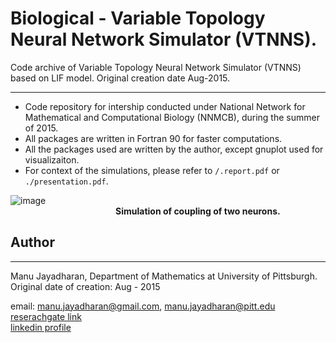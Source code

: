 # Biological - Variable Topology Neural Network Simulator (VTNNS).
Code archive of Variable Topology Neural Network Simulator (VTNNS) based on LIF model.  Original creation date Aug-2015.

------------------
- Code repository for intership conducted under National Network for Mathematical and Computational Biology (NNMCB), during the summer of 2015.
- All packages are written in Fortran 90 for faster computations.
- All the packages used are written by the author, except gnuplot used for visualizaiton. 
- For context of the simulations, please refer to `/.report.pdf` or `./presentation.pdf`.



![image](https://user-images.githubusercontent.com/35903705/88014266-8757eb00-caec-11ea-8892-4122e7e35371.png)   
       &emsp;&emsp;&emsp;&emsp;&emsp;&emsp;&emsp;&emsp;&emsp;&emsp;&emsp;&emsp;__Simulation of coupling of two neurons.__
       
## Author
-----------
Manu Jayadharan, Department of Mathematics at University of Pittsburgh.
Original date of creation: Aug - 2015

email: [manu.jayadharan@gmail.com](mailto:manu.jayadharan@gmail.com), [manu.jayadharan@pitt.edu](mailto:manu.jayadharan@pitt.edu)  
[reserachgate link](https://www.researchgate.net/profile/Manu_Jayadharan)  
[linkedin profile](https://www.linkedin.com/in/manu-jayadharan/)
